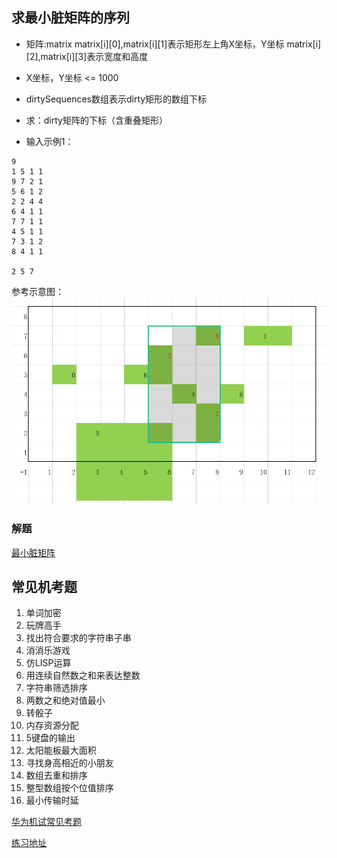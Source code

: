 ## 求最小脏矩阵的序列

* 矩阵:matrix matrix[i][0],matrix[i][1]表示矩形左上角X坐标，Y坐标 matrix[i][2],matrix[i][3]表示宽度和高度
* X坐标，Y坐标 <= 1000
* dirtySequences数组表示dirty矩形的数组下标
* 求：dirty矩阵的下标（含重叠矩形）

* 输入示例1：
```
9
1 5 1 1
9 7 2 1
5 6 1 2
2 2 4 4
6 4 1 1
7 7 1 1
4 5 1 1
7 3 1 2
8 4 1 1

2 5 7
```

参考示意图：
![最小脏矩阵](dirtyMatrix.png)

### 解题

[最小脏矩阵](/src/main/java/com/github/zmzhoustar/DirtyMatrix.java ':include')

## 常见机考题
1. 单词加密
2. 玩牌高手
3. 找出符合要求的字符串子串
4. 消消乐游戏
5. 仿LISP运算
6. 用连续自然数之和来表达整数
7. 字符串筛选排序
8. 两数之和绝对值最小
9. 转骰子
10. 内存资源分配
11. 5键盘的输出
12. 太阳能板最大面积
13. 寻找身高相近的小朋友
14. 数组去重和排序
15. 整型数组按个位值排序
16. 最小传输时延

[华为机试常见考题](https://blog.nowcoder.net/zhuanlan/v0Eoqj)

[练习地址](https://www.nowcoder.com/ta/huawei)